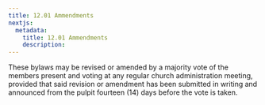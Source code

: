 ```yaml
---
title: 12.01 Ammendments
nextjs:
  metadata:
    title: 12.01 Ammendments
    description: 
---
```


These bylaws may be revised or amended by a majority vote of the members present and voting at any regular church administration meeting, provided that said revision or amendment has been submitted in writing and announced from the pulpit fourteen (14) days before the vote is taken.